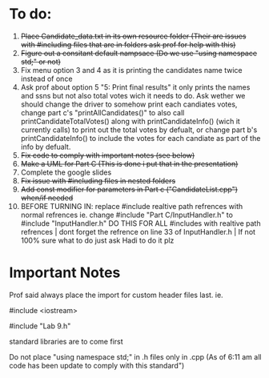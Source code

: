 
# To do: 

1) ~~Place Candidate_data.txt in its own resource folder (Their are issues with #including files that are in folders ask prof for help with this)~~
2) ~~Figure out a consitant default nampsace (Do we use "using namespace std;" or not)~~
3) Fix menu option 3 and 4 as it is printing the candidates name twice instead of once 
4) Ask prof about option 5 "5: Print final results" it only prints the names and ssns but not also total votes wich it needs to do. Ask wether we should change the driver to somehow print each candiates votes, change part c's "printAllCandidates()" to also call printCandidateTotalVotes() along with printCandidateInfo() (wich it currently calls) to print out the total votes by defualt, or change part b's printCandidateInfo() to include the votes for each candiate as part of the info by defualt.
5) ~~Fix code to comply with important notes (see below)~~
6) ~~Make a UML for Part C (This is done i put that in the presentation)~~
8) Complete the google slides
9) ~~Fix issue with #including files in nested folders~~
10) ~~Add const modifier for parameters in Part c ("CandidateList.cpp") when/if needed~~
11) BEFORE TURNING IN: replace #include realtive path refrences with normal refrences ie. change #include "Part C/InputHandler.h" to #include "InputHandler.h"  DO THIS FOR ALL #includes with realtive path refrences | dont forget the refrence on line 33 of InputHandler.h | If not 100% sure what to do just ask Hadi to do it plz 

# Important Notes
Prof said always place the import for custom header files last. ie.

#include \<iostream\>

#include "Lab 9.h"

standard libraries are to come first

Do not place "using namespace std;" in .h files only in .cpp (As of 6:11 am all code has been update to comply with this standard")

